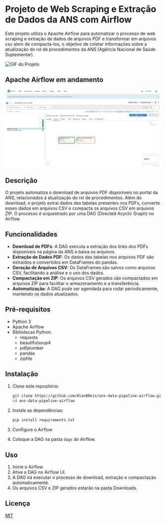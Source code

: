# Projeto de Web Scraping e Extração de Dados da ANS com Airflow

Este projeto utiliza o Apache Airflow para automatizar o processo de web scraping e extração de dados de arquivos PDF e transformar em arquivos csv alem de compacta-los,  o objetivo de coletar informações sobre a atualização do rol de procedimentos da ANS (Agência Nacional de Saúde Suplementar).

![GIF do Projeto](https://media.tenor.com/1yxq0RcHTFsAAAAj/magic-computer.gif)


## Apache Airflow em andamento

![Apache Airflow](img/image.png)


## Descrição

O projeto automatiza o download de arquivos PDF disponíveis no portal da ANS, relacionados à atualização do rol de procedimentos. Além do download, o projeto extrai dados das tabelas presentes nos PDFs, converte esses dados em arquivos CSV e compacta os arquivos CSV em arquivos ZIP. O processo é orquestrado por uma DAG (Directed Acyclic Graph) no Airflow.

## Funcionalidades

-   **Download de PDFs**: A DAG executa a extração dos links dos PDFs disponíveis na página da ANS e baixa os arquivos.
-   **Extração de Dados PDF**: Os dados das tabelas nos arquivos PDF são extraídos e convertidos em DataFrames do pandas.
-   **Geração de Arquivos CSV**: Os DataFrames são salvos como arquivos CSV, facilitando a análise e o uso dos dados.
-   **Compactação em ZIP**: Os arquivos CSV gerados são compactados em arquivos ZIP para facilitar o armazenamento e a transferência.
-   **Automatização**: A DAG pode ser agendada para rodar periodicamente, mantendo os dados atualizados.

## Pré-requisitos

-   Python 3
-   Apache Airflow
-   Bibliotecas Python:
    -   requests
    -   beautifulsoup4
    -   pdfplumber
    -   pandas
    -   zipfile

## Instalação

1.  Clone este repositório:

    ```bash
    git clone https://github.com/AlanBReis/ans-data-pipeline-airflow.git
    cd ans-data-pipeline-airflow
    ```

2.  Instale as dependências:

    ```bash
    pip install requirements.txt
    ```

3.  Configure o Airflow
4.  Coloque a DAG na pasta `dags` do Airflow.

## Uso

1.  Inicie o Airflow.
2.  Ative a DAG no Airflow UI.
3.  A DAG irá executar o processo de download, extração e compactação automaticamente.
4.  Os arquivos CSV e ZIP gerados estarão na pasta Downloads.

## Licença

[MIT](https://choosealicense.com/licenses/mit/)